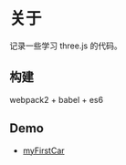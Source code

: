 # 关于

记录一些学习 three.js 的代码。

## 构建

webpack2 + babel + es6

## Demo

- [myFirstCar](https://gaohaoyang.github.io/threejs-practice/demo/1-myFirst-Car/)